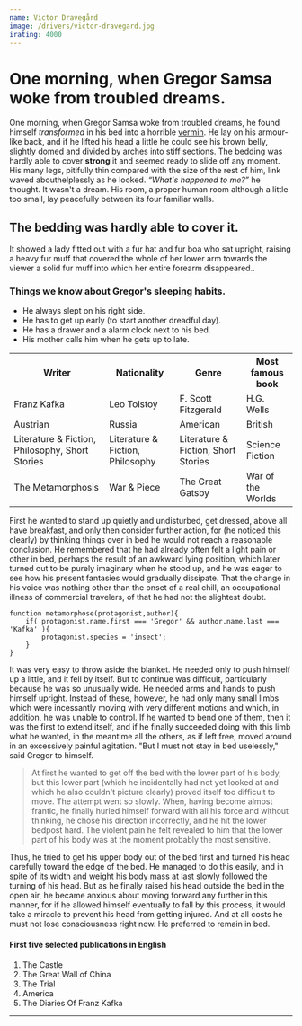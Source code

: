 ```yaml
---
name: Victor Dravegård
image: /drivers/victor-dravegard.jpg
irating: 4000
---
```

# One morning, when Gregor Samsa woke from troubled dreams.
One morning, when Gregor Samsa woke from troubled dreams, he found himself *transformed* in his bed into a horrible  [vermin](http://en.wikipedia.org/wiki/Vermin "Wikipedia Vermin"). He lay on his armour-like back, and if he lifted his head a little he could see his brown belly, slightly domed and divided by arches into stiff sections. The bedding was hardly able to cover **strong** it and seemed ready to slide off any moment. His many legs, pitifully thin compared with the size of the rest of him, link waved abouthelplessly as he looked. <cite>“What's happened to me?”</cite> he thought. It wasn't a dream. His room, a proper human room although a little too small, lay peacefully between its four familiar walls.</p>

## The bedding was hardly able to cover it.

It showed a lady fitted out with a fur hat and fur boa who sat upright, raising a heavy fur muff that covered the whole of her lower arm towards the viewer a solid fur muff into which her entire forearm disappeared..

### Things we know about Gregor's sleeping habits.

- He always slept on his right side.
- He has to get up early (to start another dreadful day).
- He has a drawer and a alarm clock next to his bed.
- His mother calls him when he gets up to late.


<table class="data">
  <tr>
    <th>Writer</th>
    <th>Nationality</th>
    <th>Genre</th>
    <th>Most famous book</th>
  </tr>
  <tr>
    <td>Franz Kafka</td>
    <td>Leo Tolstoy</td>
    <td>F. Scott Fitzgerald</td>
    <td>H.G. Wells</td>
  </tr>
  <tr>
    <td>Austrian</td>
    <td>Russia</td>
    <td>American</td>
    <td>British</td>
  </tr>
  <tr>
    <td>Literature & Fiction, Philosophy, Short Stories</td>
    <td>Literature & Fiction, Philosophy</td>
    <td>Literature & Fiction, Short Stories</td>
    <td>Science Fiction</td>
  </tr>
    <tr>
    <td>The Metamorphosis</td>
    <td>War & Piece</td>
    <td>The Great Gatsby</td>
    <td>War of the Worlds</td>
  </tr>
  </table>

First he wanted to stand up quietly and undisturbed, get dressed, above all have breakfast, and only then consider further action, for (he noticed this clearly) by thinking things over in bed he would not reach a reasonable conclusion. He remembered that he had already often felt a light pain or other in bed, perhaps the result of an awkward lying position, which later turned out to be purely imaginary when he stood up, and he was eager to see how his present fantasies would gradually dissipate. That the change in his voice was nothing other than the onset of a real chill, an occupational illness of commercial travelers, of that he had not the slightest doubt.

    function metamorphose(protagonist,author){
        if( protagonist.name.first === 'Gregor' && author.name.last === 'Kafka' ){
            protagonist.species = 'insect';
        }
    }

It was very easy to throw aside the blanket. He needed only to push himself up a little, and it fell by itself. But to continue was difficult, particularly because he was so unusually wide. He needed arms and hands to push himself upright. Instead of these, however, he had only many small limbs which were incessantly moving with very different motions and which, in addition, he was unable to control. If he wanted to bend one of them, then it was the first to extend itself, and if he finally succeeded doing with this limb what he wanted, in the meantime all the others, as if left free, moved around in an excessively painful agitation. "But I must not stay in bed uselessly," said Gregor to himself.

> At first he wanted to get off the bed with the lower part of his body, but this lower part (which he incidentally had not yet looked at and which he also couldn't picture clearly) proved itself too difficult to move. The attempt went so slowly. When, having become almost frantic, he finally hurled himself forward with all his force and without thinking, he chose his direction incorrectly, and he hit the lower bedpost hard. The violent pain he felt revealed to him that the lower part of his body was at the moment probably the most sensitive.

Thus, he tried to get his upper body out of the bed first and turned his head carefully toward the edge of the bed. He managed to do this easily, and in spite of its width and weight his body mass at last slowly followed the turning of his head. But as he finally raised his head outside the bed in the open air, he became anxious about moving forward any further in this manner, for if he allowed himself eventually to fall by this process, it would take a miracle to prevent his head from getting injured. And at all costs he must not lose consciousness right now. He preferred to remain in bed.

#### First five selected publications in English
1. The Castle
2. The Great Wall of China
3. The Trial
4. America	
5. The Diaries Of Franz Kafka

***
